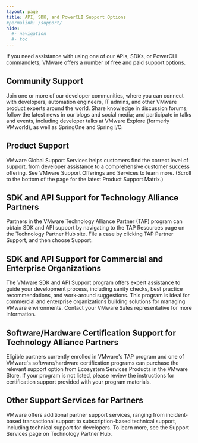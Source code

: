 ```yaml
---
layout: page
title: API, SDK, and PowerCLI Support Options
#permalink: /support/
hide:
  #- navigation
  #- toc
---
```


If you need assistance with using one of our APIs, SDKs, or PowerCLI commandlets, VMware offers a number of free and paid support options.

## Community Support
Join one or more of our developer communities, where you can connect with developers, automation engineers, IT admins, and other VMware product experts around the world. Share knowledge in discussion forums; follow the latest news in our blogs and social media; and participate in talks and events, including developer talks at VMware Explore (formerly VMworld), as well as SpringOne and Spring I/O.

## Product Support
VMware Global Support Services helps customers find the correct level of support, from developer assistance to a comprehensive customer success offering. See VMware Support Offerings and Services to learn more. (Scroll to the bottom of the page for the latest Product Support Matrix.)

## SDK and API Support for Technology Alliance Partners
Partners in the VMware Technology Alliance Partner (TAP) program can obtain SDK and API support by navigating to the TAP Resources page on the Technology Partner Hub site. File a case by clicking TAP Partner Support, and then choose Support.

## SDK and API Support for Commercial and Enterprise Organizations
The VMware SDK and API Support program offers expert assistance to guide your development process, including sanity checks, best practice recommendations, and work-around suggestions. This program is ideal for commercial and enterprise organizations building solutions for managing VMware environments. Contact your VMware Sales representative for more information.

## Software/Hardware Certification Support for Technology Alliance Partners
Eligible partners currently enrolled in VMware's TAP program and one of VMware's software/hardware certification programs can purchase the relevant support option from Ecosystem Services Products in the VMware Store. If your program is not listed, please review the instructions for certification support provided with your program materials.

## Other Support Services for Partners
VMware offers additional partner support services, ranging from incident-based transactional support to subscription-based technical support, including technical support for developers. To learn more, see the Support Services page on Technology Partner Hub.
